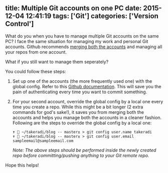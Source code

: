 title: Multiple Git accounts on one PC
date: 2015-12-04 12:41:19
tags: ['Git']
categories: ['Version Control']
---

What do you when you have to manage multiple Git accounts on the same PC? I face the same situation for managing my work and personal Git accounts. Github recommends [merging both the accounts](https://help.github.com/articles/merging-multiple-user-accounts/) and managing all your repos from one account.

What if you still want to manage them seperately?
<!--more-->
You could follow these steps:

1. Set up one of the accounts (the more frequently used one) with the global config. Refer to this [Github documentation](https://help.github.com/articles/set-up-git/). This will save you the pain of authenticating every time you want to commit something.

2. For your second account, override the global config by a local one every time you create a repo. While this might be a bit longer (2 extra commands for god's sake!), it saves you from merging both the accounts and helps you manage both the accounts in a cleaner fashion. Following are the steps to override the global config by a local one:

    ```
    ✝  ~/takeradi/blog -- master± > git config user.name takeradi
    ✝  ~/takeradi/blog -- master± > git config user.email sampleemail@sampleemail.com
    ```
    _Note: The above steps should be performed inside the newly created repo before committing/pushing anything to your Git remote repo._

Hope this helps!
